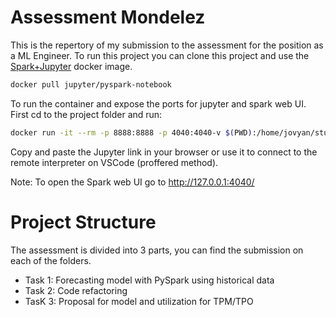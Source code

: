 # Assessment Mondelez

This is the repertory of my submission to the assessment for the position as a ML Engineer.
To run this project you can clone this project and use the [Spark+Jupyter](https://hub.docker.com/r/jupyter/pyspark-notebook) docker image.

```bash
docker pull jupyter/pyspark-notebook
```

To run the container and expose the ports for jupyter and spark web UI. 
First cd to the project folder and run:

```bash
docker run -it --rm -p 8888:8888 -p 4040:4040-v $(PWD):/home/jovyan/study_case jupyter/pyspark-notebook
```

Copy and paste the Jupyter link in your browser or use it to connect to the remote interpreter on VSCode (proffered method).

Note: To open the Spark web UI go to http://127.0.0.1:4040/
# Project Structure
The assessment is divided into 3 parts, you can find the submission on each of the folders.
- Task 1: Forecasting model with PySpark using historical data
- Task 2: Code refactoring
- TasK 3: Proposal for model and utilization for TPM/TPO